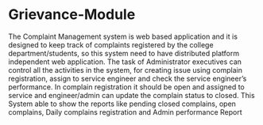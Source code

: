 # Grievance-Module
The Complaint Management system is web based application and it is designed to keep track of complaints registered by the college department/students, so this system need to have distributed platform independent web application. The task of Administrator executives can control all the activities in the system, for creating issue using complain registration, assign to service engineer and check the service engineer’s performance. In complain registration it should be open and assigned to service and engineer/admin can update the complain status to closed. This System able to show the reports like pending closed complains, open complains, Daily complains registration and Admin performance Report
